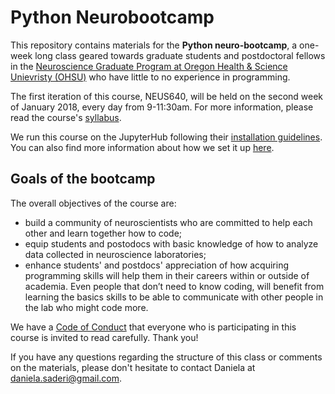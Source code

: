 # Python Neurobootcamp

This repository contains materials for the **Python neuro-bootcamp**, a one-week long class geared towards graduate students and postdoctoral fellows in the [Neuroscience Graduate Program at Oregon Health & Science Unievristy (OHSU)](http://www.ohsu.edu/xd/education/schools/school-of-medicine/academic-programs/neuroscience-graduate-program/) who have little to no experience in programming. 

The first iteration of this course, NEUS640, will be held on the second week of January 2018, every day from 9-11:30am. For more information, please read the course's [syllabus](https://github.com/dasaderi/python_neurobootcamp/blob/master/NEUS640_syllabus_2018.pdf).

We run this course on the JupyterHub following their [installation guidelines](https://jupyterhub.readthedocs.io/en/latest/). You can also find more information about how we set it up [here](https://github.com/dasaderi/python_neurobootcamp/tree/master/server_setup).

## Goals of the bootcamp 
The overall objectives of the course are: 
* build a community of neuroscientists who are committed to help each other and learn together how to code; 
* equip students and postodocs with basic knowledge of how to analyze data collected in neuroscience laboratories;
* enhance students' and postdocs' appreciation of how acquiring programming skills will help them in their careers within or outside of academia.
Even people that don’t need to know coding, will benefit from learning the basics skills to be able to communicate with other people in the lab who might code more.

We have a [Code of Conduct](https://github.com/dasaderi/python_neurobootcamp/blob/master/Code_of_Conduct.md) that everyone who is participating in this course is invited to read carefully. Thank you!

If you have any questions regarding the structure of this class or comments on the materials, please don't hesitate to contact Daniela at daniela.saderi@gmail.com. 

